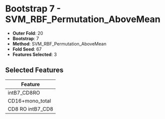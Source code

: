 # Bootstrap 7 - SVM_RBF_Permutation_AboveMean

- **Outer Fold**: 20
- **Bootstrap**: 7
- **Method**: SVM_RBF_Permutation_AboveMean
- **Fold Seed**: 67
- **Features Selected**: 3

## Selected Features

| Feature |
|---------|
| intB7_CD8RO |
| CD16+mono_total |
| CD8 RO intB7_CD8 |
